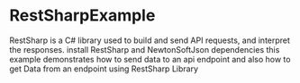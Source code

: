 # RestSharpExample
RestSharp is a C# library used to build and send API requests, and interpret the responses.
install RestSharp and NewtonSoftJson dependencies
this example demonstrates how to send data to an api endpoint and also how to get Data from an endpoint using RestSharp Library
